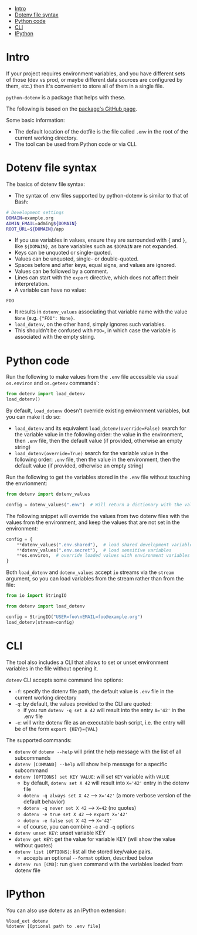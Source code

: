 * [Intro](#intro)
* [Dotenv file syntax](#syntax)
* [Python code](#python-code)
* [CLI](#cli)
* [IPython](#ipython)



<a id="intro"></a>
# Intro
If your project requires environment variables, and you have different sets of those (dev vs prod, or maybe
different data sources are configured by them, etc.) then it's convenient to store all of them in a single file.

`python-dotenv` is a package that helps with these.

The following is based on the [package's GitHub page](https://github.com/theskumar/python-dotenv).

Some basic information:
* The default location of the dotfile is the file called `.env` in the root of the current working directory.
* The tool can be used from Python code or via CLI.



<a id="syntax"></a>
# Dotenv file syntax
The basics of dotenv file syntax:
* The syntax of .env files supported by python-dotenv is similar to that of Bash:
```bash
# Development settings
DOMAIN=example.org
ADMIN_EMAIL=admin@${DOMAIN}
ROOT_URL=${DOMAIN}/app
```
* If you use variables in values, ensure they are surrounded with `{` and `}`, like `${DOMAIN}`, as bare variables
such as `$DOMAIN` are not expanded.
* Keys can be unquoted or single-quoted.
* Values can be unquoted, single- or double-quoted.
* Spaces before and after keys, equal signs, and values are ignored.
* Values can be followed by a comment.
* Lines can start with the `export` directive, which does not affect their interpretation.
* A variable can have no value:
```
FOO
```
  * It results in `dotenv_values` associating that variable name with the value `None` (e.g. `{"FOO": None}`.
  * `load_dotenv`, on the other hand, simply ignores such variables.
  * This shouldn't be confused with `FOO=`, in which case the variable is associated with the empty string.



<a id="python-code"></a>
# Python code

Run the following to make values from the `.env` file accessible via usual `os.environ` and `os.getenv` commands`:
```python
from dotenv import load_dotenv
load_dotenv()
```

By default, `load_dotenv` doesn't override existing environment variables, but you can make it do so:
* `load_dotenv` and its equivalent `load_dotenv(override=False)` search for the variable value in the following order:
the value in the environment, then `.env` file, then the default value (if provided, otherwise an empty string)
* `load_dotenv(override=True)` search for the variable value in the following order:
`.env` file, then the value in the environment, then the default value (if provided, otherwise an empty string)

Run the following to get the variables stored in the `.env` file without touching the envrionment:
```python
from dotenv import dotenv_values

config = dotenv_values(".env")  # Will return a dictionary with the values stored in `.env.secret` file
```

The following snippet will override the values from two dotenv files with the values from the environment, and keep
the values that are not set in the environment:
```python
config = {
    **dotenv_values(".env.shared"),  # load shared development variables
    **dotenv_values(".env.secret"),  # load sensitive variables
    **os.environ,  # override loaded values with environment variables
}
```

Both `load_dotenv` and `dotenv_values` accept `io` streams via the `stream` argument, so you can load variables
from the stream rather than from the file:
```python
from io import StringIO

from dotenv import load_dotenv

config = StringIO("USER=foo\nEMAIL=foo@example.org")
load_dotenv(stream=config)
```



<a id="cli"></a>
# CLI
The tool also includes a CLI that allows to set or unset environment variables in the file without opening it.

`dotenv` CLI accepts some command line options:
* `-f`: specify the dotenv file path, the default value is `.env` file in the current working directory
* `-q`: by default, the values provided to the CLI are quoted:
    * if you run `dotenv -q set A 42` will result into the entry `A='42'` in the .env file
* `-e`: will write dotenv file as an executable bash script, i.e. the entry will be of the form `export {KEY}={VAL}`

The supported commands:
* `dotenv` or `dotenv --help` will print the help message with the list of all subcommands
* `dotenv [COMMAND] --help` will show help message for a specific subcommand
* `dotenv [OPTIONS] set KEY VALUE`: will set `KEY` variable with `VALUE`
    * by default, `dotenv set X 42` will result into `X='42'` entry in the dotenv file
    * `dotenv -q always set X 42` --> `X='42'` (a more verbose version of the default behavior)
    * `dotenv -q never set X 42`  --> `X=42` (no quotes)
    * `dotenv -e true set X 42`   --> `export X='42'`
    * `dotenv -e false set X 42`  --> `X='42'`
    * of course, you can combine `-e` and `-q` options
* `dotenv unset KEY`: unset variable KEY
* `dotenv get KEY`: get the value for variable KEY (will show the value without quotes)
* `dotenv list [OPTIONS]`: list all the stored key/value pairs.
    * accepts an optional `--format` option, described below
* `dotenv run [CMD]`: run given command with the variables loaded from dotenv file



<a id="ipython"></a>
# IPython
You can also use dotenv as an IPython extension:
```
%load_ext dotenv
%dotenv [Optional path to .env file]
```

